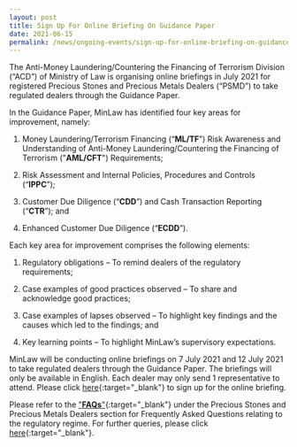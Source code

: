 ```yaml
---
layout: post
title: Sign Up For Online Briefing On Guidance Paper
date: 2021-06-15
permalink: /news/ongoing-events/sign-up-for-online-briefing-on-guidance-paper/
---
```


The Anti-Money Laundering/Countering the Financing of Terrorism Division (“ACD”) of Ministry of Law is organising online briefings in July 2021 for registered Precious Stones and Precious Metals Dealers (“PSMD”) to take regulated dealers through the Guidance Paper. 

In the Guidance Paper, MinLaw has identified four key areas for improvement, namely:

1. Money Laundering/Terrorism Financing (“**ML/TF**”) Risk Awareness and Understanding of Anti-Money Laundering/Countering the Financing of Terrorism ("**AML/CFT**") Requirements;

2. Risk Assessment and Internal Policies, Procedures and Controls (“**IPPC**”);

3. Customer Due Diligence (“**CDD**”) and Cash Transaction Reporting (“**CTR**”); and

4. Enhanced Customer Due Diligence (“**ECDD**”).

Each key area for improvement comprises the following elements:

1. Regulatory obligations – To remind dealers of the regulatory requirements;

2. Case examples of good practices observed – To share and acknowledge good practices;

3. Case examples of lapses observed – To highlight key findings and the causes which led to the findings; and

4. Key learning points – To highlight MinLaw’s supervisory expectations.

MinLaw will be conducting online briefings on 7 July 2021 and 12 July 2021 to take regulated dealers through the Guidance Paper. The briefings will only be available in English. Each dealer may only send 1 representative to attend. Please click [here](https://go.gov.sg/pspm-guidance-paper-2021){:target="_blank"} to sign up for the online briefing.

Please refer to the ["**FAQs**"](https://va.ecitizen.gov.sg/cfp/customerPages/mlaw/explorefaq.aspx){:target="_blank"} under the Precious Stones and Precious Metals Dealers section for Frequently Asked Questions relating to the regulatory regime. For further queries, please click [here](https://eservices.mlaw.gov.sg/enquiry/){:target="_blank"}.
